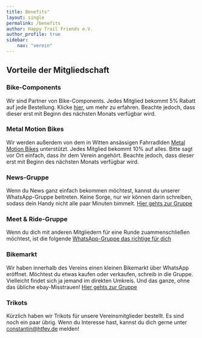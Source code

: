 ```yaml
---
title: Benefits"
layout: single
permalink: /benefits
author: Happy Trail Friends e.V.
author_profile: true
sidebar:
    nav: "verein"
---
```


## Vorteile der Mitgliedschaft
### Bike-Components
Wir sind Partner von Bike-Components. Jedes Mitglied bekommt 5% Rabatt auf jede Bestellung. Klicke [hier](/bike-components), um mehr zu erfahren. Beachte jedoch, dass dieser erst mit Beginn des nächsten Monats verfügbar wird.

### Metal Motion Bikes
Wir werden außerdem von dem in Witten ansässigen Fahrradlden [Metal Motion Bikes](metalmotionbikes.de/) unterstützt. Jedes Mitglied bekommt 10% auf alles. Bitte sagt vor Ort einfach, dass ihr dem Verein angehört. Beachte jedoch, dass dieser erst mit Beginn des nächsten Monats verfügbar wird.

### News-Gruppe
Wenn du News ganz einfach bekommen möchtest, kannst du unserer WhatsApp-Gruppe beitreten. Keine Sorge, nur wir können darin schreiben, sodass dein Handy nicht alle paar Minuten bimmelt. [Hier gehts zur Gruppe](https://chat.whatsapp.com/KNxeW86HrfY62sWjAIaR1S)

### Meet & Ride-Gruppe
Wenn du dich mit anderen Mitgliedern für eine Runde zuammenschließen möchtest, ist die folgende [WhatsApp-Gruppe das richtige für dich](https://chat.whatsapp.com/IDxSEOfp7J45Q6qJj36n5l)
### Bikemarkt
Wir haben innerhalb des Vereins einen kleinen Bikemarkt über WhatsApp eröffnet. Möchtest du etwas kaufen oder verkaufen, schreib in die Gruppe. Vielleicht findet sich ja jemand im direkten Umkreis. Und das ganze, ohne das übliche ebay-Misstrauen! [Hier gehts zur Gruppe](https://chat.whatsapp.com/KCGLxBOdZJNIgZ8s7CnpjJ)

### Trikots
Kürzlich haben wir Trikots für unsere Vereinsmitglieder bestellt. Es sind noch ein paar übrig. Wenn du Interesse hast, kannst du dich gerne unter constantin@htfev.de melden!